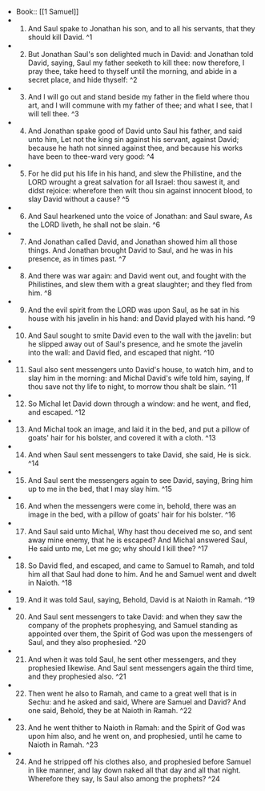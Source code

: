 - Book:: [[1 Samuel]]
- 1. And Saul spake to Jonathan his son, and to all his servants, that they should kill David. ^1
- 2. But Jonathan Saul's son delighted much in David: and Jonathan told David, saying, Saul my father seeketh to kill thee: now therefore, I pray thee, take heed to thyself until the morning, and abide in a secret place, and hide thyself: ^2
- 3. And I will go out and stand beside my father in the field where thou art, and I will commune with my father of thee; and what I see, that I will tell thee. ^3
- 4. And Jonathan spake good of David unto Saul his father, and said unto him, Let not the king sin against his servant, against David; because he hath not sinned against thee, and because his works have been to thee-ward very good: ^4
- 5. For he did put his life in his hand, and slew the Philistine, and the LORD wrought a great salvation for all Israel: thou sawest it, and didst rejoice: wherefore then wilt thou sin against innocent blood, to slay David without a cause? ^5
- 6. And Saul hearkened unto the voice of Jonathan: and Saul sware, As the LORD liveth, he shall not be slain. ^6
- 7. And Jonathan called David, and Jonathan showed him all those things. And Jonathan brought David to Saul, and he was in his presence, as in times past. ^7
- 8. And there was war again: and David went out, and fought with the Philistines, and slew them with a great slaughter; and they fled from him. ^8
- 9. And the evil spirit from the LORD was upon Saul, as he sat in his house with his javelin in his hand: and David played with his hand. ^9
- 10. And Saul sought to smite David even to the wall with the javelin: but he slipped away out of Saul's presence, and he smote the javelin into the wall: and David fled, and escaped that night. ^10
- 11. Saul also sent messengers unto David's house, to watch him, and to slay him in the morning: and Michal David's wife told him, saying, If thou save not thy life to night, to morrow thou shalt be slain. ^11
- 12. So Michal let David down through a window: and he went, and fled, and escaped. ^12
- 13. And Michal took an image, and laid it in the bed, and put a pillow of goats' hair for his bolster, and covered it with a cloth. ^13
- 14. And when Saul sent messengers to take David, she said, He is sick. ^14
- 15. And Saul sent the messengers again to see David, saying, Bring him up to me in the bed, that I may slay him. ^15
- 16. And when the messengers were come in, behold, there was an image in the bed, with a pillow of goats' hair for his bolster. ^16
- 17. And Saul said unto Michal, Why hast thou deceived me so, and sent away mine enemy, that he is escaped? And Michal answered Saul, He said unto me, Let me go; why should I kill thee? ^17
- 18. So David fled, and escaped, and came to Samuel to Ramah, and told him all that Saul had done to him. And he and Samuel went and dwelt in Naioth. ^18
- 19. And it was told Saul, saying, Behold, David is at Naioth in Ramah. ^19
- 20. And Saul sent messengers to take David: and when they saw the company of the prophets prophesying, and Samuel standing as appointed over them, the Spirit of God was upon the messengers of Saul, and they also prophesied. ^20
- 21. And when it was told Saul, he sent other messengers, and they prophesied likewise. And Saul sent messengers again the third time, and they prophesied also. ^21
- 22. Then went he also to Ramah, and came to a great well that is in Sechu: and he asked and said, Where are Samuel and David? And one said, Behold, they be at Naioth in Ramah. ^22
- 23. And he went thither to Naioth in Ramah: and the Spirit of God was upon him also, and he went on, and prophesied, until he came to Naioth in Ramah. ^23
- 24. And he stripped off his clothes also, and prophesied before Samuel in like manner, and lay down naked all that day and all that night. Wherefore they say, Is Saul also among the prophets? ^24
